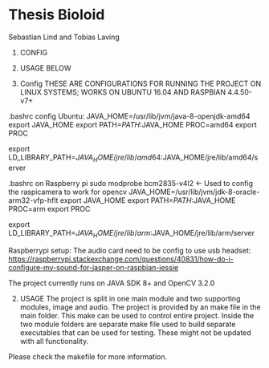 # Thesis Bioloid
 Sebastian Lind and Tobias Laving

1. CONFIG
2. USAGE BELOW

1. Config
THESE ARE CONFIGURATIONS FOR RUNNING THE PROJECT ON LINUX SYSTEMS; WORKS ON UBUNTU 16.04 AND RASPBIAN 4.4.50-v7+

.bashrc config Ubuntu:
  JAVA_HOME=/usr/lib/jvm/java-8-openjdk-amd64
  export JAVA_HOME
  export PATH=$PATH:$JAVA_HOME
  PROC=amd64
  export PROC

  export LD_LIBRARY_PATH=$JAVA_HOME/jre/lib/amd64:$JAVA_HOME/jre/lib/amd64/server

.bashrc on Raspberry pi
  sudo modprobe bcm2835-v4l2 <- Used to config the raspicamera to work for opencv
  JAVA_HOME=/usr/lib/jvm/jdk-8-oracle-arm32-vfp-hflt
  export JAVA_HOME
  export PATH=$PATH:$JAVA_HOME
  PROC=arm
  export PROC

  export LD_LIBRARY_PATH=$JAVA_HOME/jre/lib/arm:$JAVA_HOME/jre/lib/arm/server

Raspberrypi setup:
The audio card need to be config to use usb headset:
https://raspberrypi.stackexchange.com/questions/40831/how-do-i-configure-my-sound-for-jasper-on-raspbian-jessie


The project currently runs on JAVA SDK 8+ and OpenCV 3.2.0

2. USAGE
The project is split in one main module and two supporting modules, image and audio. The project is provided by an make file in the main folder.
This make can be used to control entire project. Inside the two module folders are separate make file used to build separate executables
that can be used for testing. These might not be updated with all functionality.

Please check the makefile for more information.
